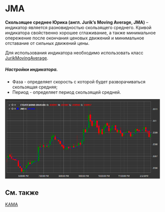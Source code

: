 # JMA

**Скользящее среднее Юрика (англ. Jurik’s Moving Average, JMA)** – индикатор является разновидностью скользящего среднего. Кривой индикатора свойственно хорошее сглаживание, а также минимальное опережение после окончания ценовых движений и минимальное отставание от сильных движений цены. 

Для использования индикатора необходимо использовать класс [JurikMovingAverage](xref:StockSharp.Algo.Indicators.JurikMovingAverage). 

##### Настройки индикатора.

- Фаза \- определяет скорость с которой будет разворачиваться скользящая средняя;
- Период \- определяет период скользящей средней.

![IndicatorJurikMovingAverage](../../../../images/indicatorjurikmovingaverage.png)

## См. также

[KAMA](kama.md)
